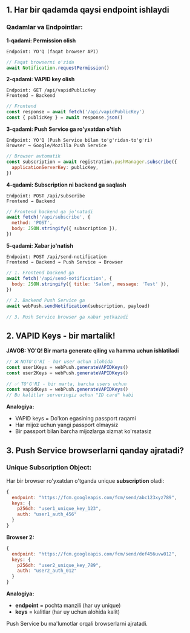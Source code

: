 ## 1. Har bir qadamda qaysi endpoint ishlaydi

### **Qadamlar va Endpointlar:**

**1-qadami: Permission olish**

```
Endpoint: YO'Q (faqat browser API)
```

```javascript
// Faqat browserni o'zida
await Notification.requestPermission()
```

**2-qadami: VAPID key olish**

```
Endpoint: GET /api/vapidPublicKey
Frontend → Backend
```

```javascript
// Frontend
const response = await fetch('/api/vapidPublicKey')
const { publicKey } = await response.json()
```

**3-qadami: Push Service ga ro'yxatdan o'tish**

```
Endpoint: YO'Q (Push Service bilan to'g'ridan-to'g'ri)
Browser → Google/Mozilla Push Service
```

```javascript
// Browser avtomatik
const subscription = await registration.pushManager.subscribe({
  applicationServerKey: publicKey,
})
```

**4-qadami: Subscription ni backend ga saqlash**

```
Endpoint: POST /api/subscribe
Frontend → Backend
```

```javascript
// Frontend backend ga jo'natadi
await fetch('/api/subscribe', {
  method: 'POST',
  body: JSON.stringify({ subscription }),
})
```

**5-qadami: Xabar jo'natish**

```
Endpoint: POST /api/send-notification
Frontend → Backend → Push Service → Browser
```

```javascript
// 1. Frontend backend ga
await fetch('/api/send-notification', {
  body: JSON.stringify({ title: 'Salom', message: 'Test' }),
})

// 2. Backend Push Service ga
await webPush.sendNotification(subscription, payload)

// 3. Push Service browser ga xabar yetkazadi
```

## 2. VAPID Keys - bir martalik!

**JAVOB: YO'Q! Bir marta generate qiling va hamma uchun ishlatiladi**

```javascript
// ❌ NOTO'G'RI - har user uchun alohida
const user1Keys = webPush.generateVAPIDKeys()
const user2Keys = webPush.generateVAPIDKeys()

// ✅ TO'G'RI - bir marta, barcha users uchun
const vapidKeys = webPush.generateVAPIDKeys()
// Bu kalitlar serveringiz uchun "ID card" kabi
```

**Analogiya:**

- VAPID keys = Do'kon egasining passport raqami
- Har mijoz uchun yangi passport olmaysiz
- Bir passport bilan barcha mijozlarga xizmat ko'rsatasiz

## 3. Push Service browserlarni qanday ajratadi?

### **Unique Subscription Object:**

Har bir browser ro'yxatdan o'tganda unique **subscription** oladi:

```javascript
{
  endpoint: "https://fcm.googleapis.com/fcm/send/abc123xyz789",
  keys: {
    p256dh: "user1_unique_key_123",
    auth: "user1_auth_456"
  }
}
```

**Browser 2:**

```javascript
{
  endpoint: "https://fcm.googleapis.com/fcm/send/def456uvw012",
  keys: {
    p256dh: "user2_unique_key_789",
    auth: "user2_auth_012"
  }
}
```

**Analogiya:**

- **endpoint** = pochta manzili (har uy unique)
- **keys** = kalitlar (har uy uchun alohida kalit)

Push Service bu ma'lumotlar orqali browserlarni ajratadi.
